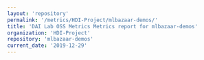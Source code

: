 ```yaml
---
layout: 'repository'
permalink: '/metrics/HDI-Project/mlbazaar-demos/'
title: 'DAI Lab OSS Metrics Metrics report for mlbazaar-demos'
organization: 'HDI-Project'
repository: 'mlbazaar-demos'
current_date: '2019-12-29'
---
```

